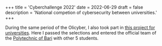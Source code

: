 +++
title = 'Cyberchallenge 2022'
date = 2022-06-29
draft = false
description = 'National competion of cybersecurity between universities.'
+++

During the same period of the Olicyber, I also took part in [this project for universities](https://cyberchallenge.it/halloffame/2022). Here I passed the selections and entered the official team of the [Polytechnic of Bari](https://www.poliba.it/) with other 5 students.